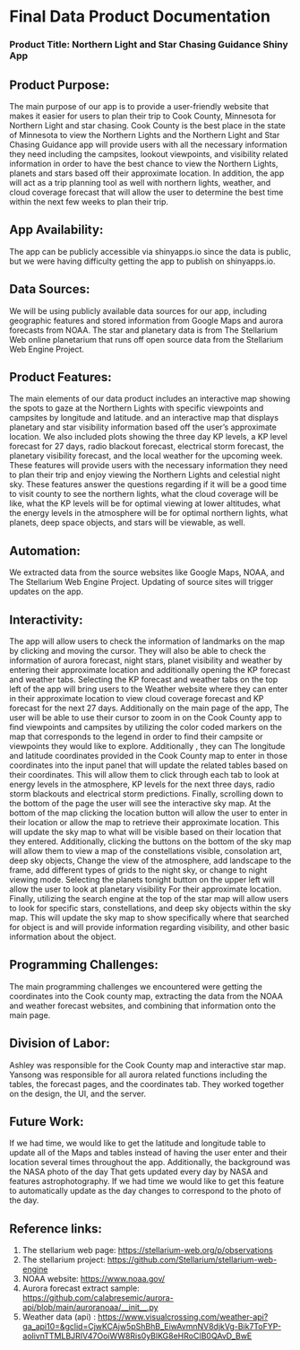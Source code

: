 # Final Data Product Documentation 

### **Product Title:** Northern Light and Star Chasing Guidance Shiny App

## **Product Purpose:**

The main purpose of our app is to provide a user-friendly website that makes it easier for users to plan their trip to Cook County, Minnesota for Northern Light and star chasing. Cook County is the best place in the state of Minnesota to view the Northern Lights and the Northern Light and Star Chasing Guidance app will provide users with all the necessary information they need including the campsites, lookout viewpoints, and visibility related information in order to have the best chance to view the Northern Lights, planets and stars based off their approximate location. In addition, the app will act as a trip planning tool as well with northern lights, weather, and cloud coverage forecast that will allow the user to determine the best time within the next few weeks to plan their trip. 

## **App Availability:**

The app can be publicly accessible via shinyapps.io since the data is public, but we were having difficulty getting the app to publish on shinyapps.io. 


## **Data Sources:**

We will be using publicly available data sources for our app, including geographic features and stored information from Google Maps and aurora forecasts from NOAA. The star and planetary data is from The Stellarium Web online planetarium that runs off open source data from the Stellarium Web Engine Project. 

## **Product Features:**

The main elements of our data product includes an interactive map showing the spots to gaze at the Northern Lights with specific viewpoints and campsites by longitude and latitude. and an interactive map that displays planetary and star visibility information based off the user’s approximate location. We also included plots showing the three day KP levels, a KP level forecast for 27 days, radio blackout forecast, electrical storm forecast, the planetary visibility forecast, and the local weather for the upcoming week. These features will provide users with the necessary information they need to plan their trip and enjoy viewing the Northern Lights and celestial night sky. These features answer the questions regarding if it will be a good time to visit county to see the northern lights, what the cloud coverage will be like, what the KP levels will be for optimal viewing at lower altitudes, what the energy levels in the atmosphere will be for optimal northern lights, what planets, deep space objects, and stars will be viewable, as well. 

## **Automation:**

We extracted data from the source websites like Google Maps, NOAA, and The Stellarium Web Engine Project. Updating of source sites will trigger updates on the app. 

## **Interactivity:**

The app will allow users to check the information of landmarks on the map by clicking and moving the cursor. They will also be able to check the information of aurora forecast, night stars, planet visibility and weather by entering their approximate location and additionally opening the KP forecast and weather tabs. Selecting the KP forecast and weather tabs on the top left of the app will bring users to the Weather website where they can enter in their approximate location to view cloud coverage forecast and KP forecast for the next 27 days. Additionally on the main page of the app, The user will be able to use their cursor to zoom in on the Cook County app to find viewpoints and campsites by utilizing the color coded markers on the map that corresponds to the legend in order to find their campsite or viewpoints they would like to explore. Additionally , they can The longitude and latitude coordinates provided in the Cook County map to enter in those coordinates into the input panel that will update the related tables based on their coordinates. This will allow them to click through each tab to look at energy levels in the atmosphere, KP levels for the next three days, radio storm blackouts and electrical storm predictions. Finally, scrolling down to the bottom of the page the user will see the interactive sky map. At the bottom of the map clicking the location button will allow the user to enter in their location or allow the map to retrieve their approximate location. This will update the sky map to what will be visible based on their location that they entered. Additionally, clicking the buttons on the bottom of the sky map will allow them to view a map of the constellations visible, consolation art, deep sky objects, Change the view of the atmosphere, add landscape to the frame, add different types of grids to the night sky, or change to night viewing mode. Selecting the planets tonight button on the upper left will allow the user to look at planetary visibility For their approximate location. Finally, utilizing the search engine at the top of the star map will allow users to look for specific stars, constellations, and deep sky objects within the sky map. This will update the sky map to show specifically where that searched for object is and will provide information regarding visibility, and other basic information about the object.      

## **Programming Challenges:**

The main programming challenges we encountered were getting the coordinates into the Cook county map, extracting the data from the NOAA and weather forecast websites, and combining that information onto the main page.  

## **Division of Labor:**

Ashley was responsible for the Cook County map and interactive star map. Yansong was responsible for all aurora related functions including the tables, the forecast pages, and the coordinates tab. They worked together on the design, the UI, and the server. 

## **Future Work:**
If we had time, we would like to get the latitude and longitude table to update all of the Maps and tables instead of having the user enter and their location several times throughout the app. Additionally, the background was the NASA photo of the day That gets updated every day by NASA and features astrophotography. If we had time we would like to get this feature to automatically update as the day changes to correspond to the photo of the day. 

## **Reference links:**

1.  The stellarium web page: <https://stellarium-web.org/p/observations>
2.  The stellarium project: <https://github.com/Stellarium/stellarium-web-engine>
3.  NOAA website: <https://www.noaa.gov/>
4.  Aurora forecast extract sample: <https://github.com/calabresemic/aurora-api/blob/main/auroranoaa/__init__.py>
5.  Weather data (api) : <https://www.visualcrossing.com/weather-api?ga_api10=&gclid=CjwKCAjw5pShBhB_EiwAvmnNV8djkVg-Bik7ToFYP-aolivnTTMLBJRIV47OoiWW8Ris0yBlKG8eHRoCIB0QAvD_BwE>
